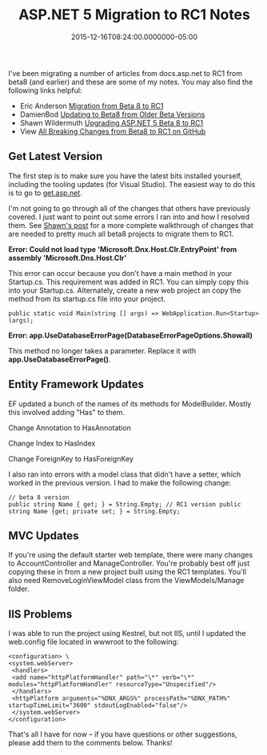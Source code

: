 ﻿---
title: ASP.NET 5 Migration to RC1 Notes
date: "2015-12-16T08:24:00.0000000-05:00"
description: >
featuredImage: /img/aspnetcore-logo.png
---

I've been migrating a number of articles from docs.asp.net to RC1 from beta8 (and earlier) and these are some of my notes. You may also find the following links helpful:

* Eric Anderson [Migration from Beta 8 to RC1](http://www.elanderson.net/2015/11/migration-from-asp-net-5-beta-8-to-rc1/)
* DamienBod [Updating to Beta8 from Older Beta Versions](http://damienbod.com/2015/10/16/asp-net-5-updating-to-beta8-from-older-beta-versions/)
* Shawn Wildermuth [Upgrading ASP.NET 5 Beta 8 to RC1](http://wildermuth.com/2015/11/18/Upgrading_ASP_NET_5_Beta_8_to_RC1)
* View [All Breaking Changes from Beta8 to RC1 on GitHub](https://github.com/aspnet/Announcements/issues?q=is%3Aopen+is%3Aissue+milestone%3A1.0.0-rc1)

## Get Latest Version

The first step is to make sure you have the latest bits installed yourself, including the tooling updates (for Visual Studio). The easiest way to do this is to go to [get.asp.net](http://get.asp.net/).

I'm not going to go through all of the changes that others have previously covered. I just want to point out some errors I ran into and how I resolved them. See [Shawn's post](http://wildermuth.com/2015/11/18/Upgrading_ASP_NET_5_Beta_8_to_RC1) for a more complete walkthrough of changes that are needed to pretty much all beta8 projects to migrate them to RC1.

**Error: Could not load type 'Microsoft.Dnx.Host.Clr.EntryPoint' from assembly 'Microsoft.Dns.Host.Clr'**

This error can occur because you don't have a main method in your Startup.cs. This requirement was added in RC1. You can simply copy this into your Startup.cs. Alternately, create a new web project an copy the method from its startup.cs file into your project.

`public static void Main(string [] args) => WebApplication.Run<Startup>(args);`

**Error: app.UseDatabaseErrorPage(DatabaseErrorPageOptions.Showall)**

This method no longer takes a parameter. Replace it with **app.UseDatabaseErrorPage()**.

## Entity Framework Updates

EF updated a bunch of the names of its methods for ModelBuilder. Mostly this involved adding "Has" to them.

Change Annotation to HasAnnotation

Change Index to HasIndex

Change ForeignKey to HasForeignKey

I also ran into errors with a model class that didn't have a setter, which worked in the previous version. I had to make the following change:

`// beta 8 version `\
`public string Name { get; } = String.Empty;
// RC1 version
public string Name {get; private set; } = String.Empty;`

## MVC Updates

If you're using the default starter web template, there were many changes to AccountController and ManageController. You're probably best off just copying these in from a new project built using the RC1 templates. You'll also need RemoveLoginViewModel class from the ViewModels/Manage folder.

## IIS Problems

I was able to run the project using Kestrel, but not IIS, until I updated the web.config file located in wwwroot to the following:

```
<configuration> \
<system.webServer>
 <handlers>
 <add name="httpPlatformHandler" path="\*" verb="\*" modules="httpPlatformHandler" resourceType="Unspecified"/>
 </handlers>
 <httpPlatform arguments="%DNX_ARGS%" processPath="%DNX_PATH%" startupTimeLimit="3600" stdoutLogEnabled="false"/>
 </system.webServer>
</configuration>
```

That's all I have for now – if you have questions or other suggestions, please add them to the comments below. Thanks!

